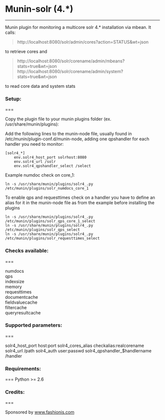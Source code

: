 # Munin-solr (4.*)
-------------

Munin plugin for monitoring a multicore solr 4.* installation via mbean.
It calls:
> http://localhost:8080/solr/admin/cores?action=STATUS&wt=json

to retrieve cores and

> http://localhost:8080/solr/corename/admin/mbeans?stats=true&wt=json
> http://localhost:8080/solr/corename/admin/system?stats=true&wt=json

to read core data and system stats

### Setup:
===

Copy the plugin file to your munin plugins folder (ex. /usr/share/munin/plugins):

Add the following lines to the munin-node file, usually found in /etc/munin/plugin-conf.d/munin-node, adding one qpshandler for each handler you need to monitor:

    [solr4_*]
        env.solr4_host_port solrhost:8080 
        env.solr4_url /solr
        env.solr4_qpshandler_select /select


Example numdoc check on core_1:

    ln -s /usr/share/munin/plugins/solr4_.py /etc/munin/plugins/solr_numdocs_core_1


To enable qps and requesttimes check on a handler you have to define an alias for it in the munin-node file as from the example before installing the plugins

    ln -s /usr/share/munin/plugins/solr4_.py /etc/munin/plugins/solr_qps_core_1_select
    ln -s /usr/share/munin/plugins/solr4_.py /etc/munin/plugins/solr_qps_select
    ln -s /usr/share/munin/plugins/solr4_.py /etc/munin/plugins/solr_requesttimes_select



### Checks available:
===

numdocs  
qps  
indexsize  
memory  
requesttimes  
documentcache  
fieldvaluecache  
filtercache  
queryresultcache  

### Supported parameters:
===

solr4_host_port host:port
solr4_cores_alias checkalias:realcorename
solr4_url /path
solr4_auth user:passwd
solr4_qpshandler_$handlername /handler


### Requirements:
===
Python >= 2.6


### Credits:
===

Sponsored by www.fashionis.com
